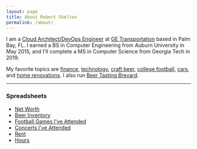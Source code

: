 ```yaml
---
layout: page
title: About Robert Skelton
permalink: /about/
---
```


I am a [Cloud Architect/DevOps Engineer](https://www.linkedin.com/in/robertjskelton/) at [GE Transportation](https://www.getransportation.com) based in Palm Bay, FL. I earned a BS in Computer Engineering from Auburn University in May 2015, and I'll complete a MS in Computer Science from Georgia Tech in  2019.  

My favorite topics are [finance](https://rskelton.com/category/finance/), [technology](https://rskelton.com/category/tech/), [craft beer](beertastingbrevard.com), [college football](https://rskelton.com/football), [cars](https://rskelton.com/category/cars/), and [home renovations](https://rskelton.com/category/renovations/). I also run [Beer Tasting Brevard](https://beertastingbrevard.com).

----
### Spreadsheets
* [Net Worth](https://rskelton.com/nw)
* [Beer Inventory](https://beertastingbrevard.com/beer.html)
* [Football Games I've Attended](https://rskelton.com/football)
* [Concerts I've Attended](https://rskelton.com/concerts)
* [Rent](https://rskelton.com/rent)
* [Hours](https://rskelton.com/hours)
